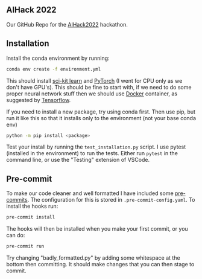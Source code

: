 ## AIHack 2022

Our GitHub Repo for the [AIHack2022](https://2022.aihack.org) hackathon.

## Installation

Install the conda environment by running:

```bash
conda env create -f environment.yml
```

This should install [sci-kit learn](https://scikit-learn.org/stable/index.html) and [PyTorch](https://pytorch.org/) (I went for CPU only as we don't have GPU's). This should be fine to start with, if we need to do some proper neural network stuff then we should use [Docker](https://www.docker.com/) container, as suggested by [Tensorflow](https://www.tensorflow.org/install).

If you need to install a new package, try using conda first. Then use pip, but run it like this so that it installs only to the environment (not your base conda env)

```bash
python -m pip install <package>
```

Test your install by running the ```test_installation.py``` script. I use pytest (installed in the environment) to run the tests. Either run `pytest` in the command line, or use the "Testing" extension of VSCode.

## Pre-commit

To make our code cleaner and well formatted I have included some [pre-commits](https://pre-commit.com/). The configuration for this is stored in `.pre-commit-config.yaml`. To install the hooks run:
```bash
pre-commit install
```

The hooks will then be installed when you make your first commit, or you can do:
```bash
pre-commit run
```

Try changing "badly_formatted.py" by adding some whitespace at the bottom then committing. It should make changes that you can then stage to commit.
